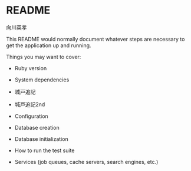 # README

向川英孝

This README would normally document whatever steps are necessary to get the
application up and running.

Things you may want to cover:

* Ruby version

* System dependencies

* 城戸追記
* 城戸追記2nd

* Configuration

* Database creation

* Database initialization

* How to run the test suite

* Services (job queues, cache servers, search engines, etc.)
